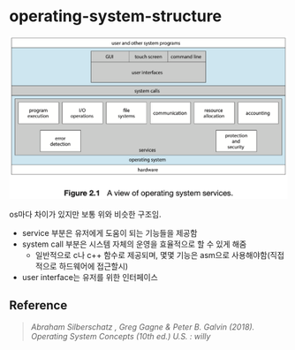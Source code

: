 # operating-system-structure

![os-structure](/image/os-structure.png)

os마다 차이가 있지만 보통 위와 비슷한 구조임.

- service 부분은 유저에게 도움이 되는 기능들을 제공함
- system call 부분은 시스템 자체의 운영을 효율적으로 할 수 있게 해줌
	- 일반적으로 c나 c++ 함수로 제공되며, 몇몇 기능은 asm으로 사용해야함(직접적으로 하드웨어에 접근할시)
- user interface는 유저를 위한 인터페이스

## Reference

> _Abraham Silberschatz , Greg Gagne & Peter B. Galvin (2018). Operating System Concepts (10th ed.) U.S. : willy_


